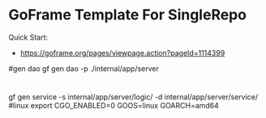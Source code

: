 # GoFrame Template For SingleRepo

Quick Start: 
- https://goframe.org/pages/viewpage.action?pageId=1114399

#gen dao
gf gen dao -p ./internal/app/server 
#
gf gen service -s internal/app/server/logic/ -d internal/app/server/service/
#linux
export CGO_ENABLED=0 GOOS=linux GOARCH=amd64